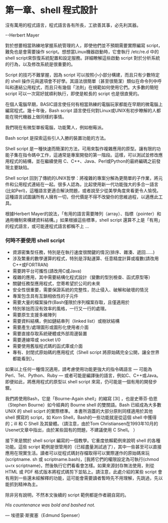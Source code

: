 # 第一章、shell 程式設計

沒有萬用的程式語言，程式語言各有所長，工欲善其事，必先利其器。

\--Herbert Mayer



對於想要相當熟練地掌握系統管理的人，即使他們並不預期需要實際編寫 script，難免也是會需要操作 script。想想當Linux機器啟動時，它會執行 /etc/re.d 中的shell script來恢復系統配置和設定服務。詳細瞭解這些啟動 script 對於分析系統的行為，以及修改系統是很重要的。

Script 的技巧不難掌握，因為 script 可以按照小小部分構建，而且只有少數特定的 shell 操作元與選項會不好學。其語法很簡單（甚至很簡潔）類似在命令列中呼叫和連結公用程式，而且只有幾個「法則」在規範如何使用它們。大多數的簡短 script 可以一次寫好就順利執行，即使是較長的 script 也是很直覺的。

在個人電腦早期，BASIC語言使任何有相當熟練的電腦玩家都能在早期的微電腦上編寫程式。幾十年後，Bash script 語言使任何對Linux或UNIX有初步瞭解的人都能在現代機器上做同樣的事情。

我們現在有微型單板電腦，功能驚人，例如樹莓派。

Bash script 是探索這些引人入勝的裝置功能的方法。

Shell script 是一種快速而簡潔的方法，可用來製作複雜應用的原型。讓有限的功能子集在指令碼中工作，這通常是專案開發的第一階段。這樣，可以測試並修改應用程式的結構，並在繼續使用 C、C++、Java、Perl或Python的最終編碼之前發現主要缺陷。

Shell script 回到了傳統的UNIX哲學：將複雜的專案分解為更簡單的子作業，將元件和公用程式連結在一起。很多人認為，比起使用新一代功能強大的多合一語言(比如Perl)，這種語言更適合解決問題，或者說至少從美學角度來看更令人愉悅。這種語言試圖讓所有人擁有一切，但代價是不得不改變你的思維過程，以適應此工具。

根據Herbert Mayer的說法，「有用的語言需要陣列（array）、指標（pointer）和通用機制來構建資料結構。」如果根據這些標準，shell script 還算不上是「有用」的程式語言，或可能連程式語言都稱不上 ...

### 何時不要使用 shell script

* 資源密集型任務，特別是在執行速度很關鍵的情況(排序、雜湊、遞回……)
* 涉及繁重的數學運算的程式，特別是浮點運算、任意精度計算或複數(請改用C++或FORTRAN)
* 需要跨平台可攜性(請改用C或Java)
* 複雜的應用，其中需要結構化程式設計（變數的型別檢查、函式原型等）
* 關鍵任務型應用程式，您寄希望於公司的未來
* 安全性很重要，需要保證系統的完整性，防止侵入、破解和破壞的情況
* 專案包含具有互鎖相依性的子元件
* 需要大量的檔案操作(Bash僅限於序列檔案存取，且僅適用於
* 特別笨拙而沒有效率的風格，一行又一行的處理。
* 需要原生支援多維陣列
* 需要資料結構，例如鏈結串列（linked list）或樹狀結構
* 需要產生/處理圖形或圖形化使用者介面
* 需要直接存取系統硬體或外部周邊裝置
* 需要連線埠或 socket I/0
* 需要使用舊版程式碼的函式庫或介面
* 專有、封閉式原始碼的應用程式（Shell script 將原始碼完全公開，讓全世界都能看到）。

如果以上任何一種情況適用，請考慮使用功能更強大的指令碼語言 — 可能為Perl、Tel、Python、Ruby — 或者可能是編譯後的語言，例如C、C++或Java。即便如此，將應用程式的原型以 shell script 來寫，仍可能是一個有用的開發步驟。

我們將使用Bash，它是「Bourne-Again shell」的縮寫 \[3l] ，也是史蒂芬·伯恩（Stephen Bourne）如今經典的 Bourne shell 的雙關語。Bash 已經成為大多數 UNIX 的 shell sciprt 的實際標準。 本書所涵蓋的大部分原則同樣適用於其他 shell 撰寫的 script，如 Korn Shell，Bash的一些功能就是從這個 shell 中獲得的；ill 和 C Shell 及其變體。（請注意，由於Tom Christiansen在1993年10月的Usenet文章中指出，由於某些固有的問題，不建議使用 C Shell。 ）

接下來是關於 shell script 編寫的一個教學。它重度依賴範例來說明 shell 的各種功能。這些 script 範例是很管用的（已經盡量測試過了），其中一些甚至可以直接應用在現實生活。讀者可以從程式碼封存檔取得可以實際運作的原始碼來玩 (scriptname. sh 或 scriptname.bash)，\[我將它們的權限設定為可執行(chmod u+rx scriptname)，然後執行它們看看會怎樣。如果來源封存無法使用，則從 HTML 或 PDF 格式版本將程式碼剪下並貼上。請注意，此處介紹的某些 script 會有用到一些還未經解釋的功能，這可能會需要讀者暫時先不用理解，先跳過，先以能抓到精神為主。

除非另有說明，不然本文後續的 script 範例都是作者親自寫的。



_His countenance was bold and bashed not._

— 埃德蒙·斯賓塞（Edmund Spenser）
